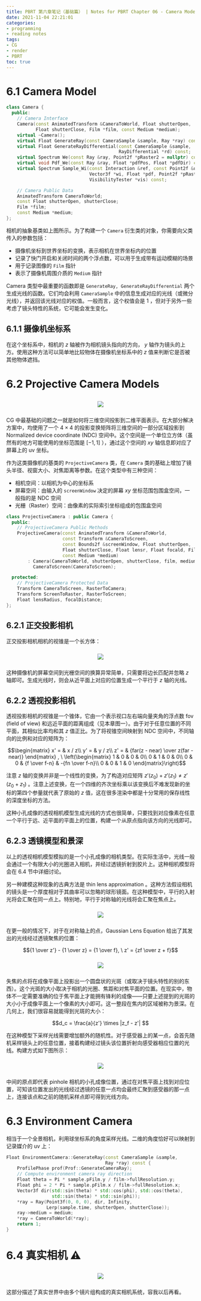 ```yaml
---
title: PBRT 第六章笔记（基础篇） | Notes for PBRT Chapter 06 - Camera Models (basis)
date: 2021-11-04 22:21:01
categories: 
- programming
- reading notes
tags:
- CG
- render
- PBRT
toc: true
---
```


# 6.1 Camera Model

```cpp
class Camera {
  public:
    // Camera Interface
    Camera(const AnimatedTransform &CameraToWorld, Float shutterOpen,
           Float shutterClose, Film *film, const Medium *medium);
    virtual ~Camera();
    virtual Float GenerateRay(const CameraSample &sample, Ray *ray) const = 0;
    virtual Float GenerateRayDifferential(const CameraSample &sample,
                                          RayDifferential *rd) const;
    virtual Spectrum We(const Ray &ray, Point2f *pRaster2 = nullptr) const;
    virtual void Pdf_We(const Ray &ray, Float *pdfPos, Float *pdfDir) const;
    virtual Spectrum Sample_Wi(const Interaction &ref, const Point2f &u,
                               Vector3f *wi, Float *pdf, Point2f *pRaster,
                               VisibilityTester *vis) const;

    // Camera Public Data
    AnimatedTransform CameraToWorld;
    const Float shutterOpen, shutterClose;
    Film *film;
    const Medium *medium;
};
```

相机的抽象基类如上图所示。为了构建一个 `Camera` 衍生类的对象，你需要向父类传入的参数包括：

- 摄像机坐标到世界坐标的变换，表示相机在世界坐标内的位置
- 记录了快门开启和关闭时间的两个浮点数，可以用于生成带有运动模糊的场景
- 用于记录图像的 `Film` 指针
- 表示了摄像机周围介质的 `Medium` 指针

Camera 类型中最重要的函数即是 `GenerateRay, GenerateRayDifferential` 两个生成光线的函数。它们均会利用 `CameraSample` 中的信息生成对应的光线（或微分光线），并返回该光线对应的权值。一般而言，这个权值会是 1 ，但对于另外一些考虑了镜头特性的系统，它可能会发生变化。

## 6.1.1 摄像机坐标系

在这个坐标系中，相机的 $z$ 轴被作为相机镜头指向的方向， $y$ 轴作为镜头的上方。使用这种方法可以简单地比较物体在摄像机坐标系中的 $z$ 值来判断它是否被其他物体遮挡。

# 6.2 Projective Camera Models

<center><img src="https://pbr-book.org/3ed-2018/Camera_Models/Camera%20coordinate%20spaces.svg" style="max-height: 30vh; margin: 10px"/></center>

CG 中最基础的问题之一就是如何将三维空间投影到二维平面表示。在大部分解决方案中，均使用了一个 $4 \times 4$ 的投影变换矩阵将三维空间的一部分区域投影到 Normalized device coordinate (NDC) 空间中。这个空间是一个单位立方体（虽然有的地方可能使用的坐标范围是 $[-1, 1]$ ），通过这个空间的 $xy$ 轴信息即对应了屏幕上的 uv 坐标。

作为这类摄像机的基类的 `ProjectiveCamera` 类，在 `Camera` 类的基础上增加了镜头半径、视窗大小、对焦距离等参数。在这个类型中有三种空间：

- 相机空间：以相机为中心的坐标系
- 屏幕空间：由输入的 `screenWindow` 决定的屏幕 $xy$ 坐标范围包围盒空间，一般指的是 NDC 空间
- 光栅（Raster）空间：由像素的实际索引坐标组成的包围盒空间

```cpp
class ProjectiveCamera : public Camera {
  public:
    // ProjectiveCamera Public Methods
    ProjectiveCamera(const AnimatedTransform &CameraToWorld,
                     const Transform &CameraToScreen,
                     const Bounds2f &screenWindow, Float shutterOpen,
                     Float shutterClose, Float lensr, Float focald, Film *film,
                     const Medium *medium)
        : Camera(CameraToWorld, shutterOpen, shutterClose, film, medium),
          CameraToScreen(CameraToScreen);

  protected:
    // ProjectiveCamera Protected Data
    Transform CameraToScreen, RasterToCamera;
    Transform ScreenToRaster, RasterToScreen;
    Float lensRadius, focalDistance;
};
```

## 6.2.1 正交投影相机

正交投影相机相机的视锥是一个长方体：

<center><img src="https://pbr-book.org/3ed-2018/Camera_Models/Ortho%20generate%20ray.svg" style="max-height: 25vh; margin: 10px"/></center>

这种摄像机的屏幕空间到光栅空间的换算异常简单，只需要将边长匹配并忽略 $z$ 轴即可。生成光线时，则会从近平面上对应的位置生成一个平行于 $z$ 轴的光线。

## 6.2.2 透视投影相机

透视投影相机的视锥是一个锥体，它由一个表示视口左右端向量夹角的浮点数 fov (field of view) 和远近平面的距离组成（见本章图一）。由于对于任意位置的不同平面，其相似比率均和其 $z$ 值正比。为了将视锥空间映射到 NDC 空间中，不同轴向的比例和对应的矩阵为：

$$\begin{matrix}
  x' = & x / z\\
  y' = & y / z\\
  z' = & {far(z - near) \over z(far - near)}
\end{matrix} , \ \left(\begin{matrix}
  1 & 0 & 0 & 0\\
  0 & 1 & 0 & 0\\
  0 & 0 & {f \over f-n} & -{fn \over f-n}\\
  0 & 0 & 1 & 0
\end{matrix}\right)$$

注意 $z$ 轴的变换并非是一个线性的变换，为了构造对应矩阵 $z'(z_0) + z'(z_1) \neq z'(z_0 + z_1)$ 。注意上述变换，在一个四维的齐次坐标乘以该变换后不难发现新的坐标的第四个参量就代表了原始的 $z$ 值，这在很多渲染中都是十分常用的保存线性的深度坐标的方法。

这种小孔成像的透视相机模型生成光线的方式也很简单，只要找到对应像素在任意一个平行于远、近平面的平面上的位置，构建一个从原点指向该方向的光线即可。

## 6.2.3 透镜模型和景深

以上的透视相机模型模拟的是一个小孔成像的相机类型。在实际生活中，光线一般会通过一个有限大小的光圈进入相机，并经过透镜折射到胶片上。这种相机模型将会在 6.4 节中详细讨论。

另一种建模这种现象的古典方法是 thin lens approximation 。这种方法假设相机的镜头是一个厚度相对于其曲率可以忽略的球形镜面。在这种模型中，平行的入射光将会汇聚在同一点上。特别地，平行于对称轴的光线将会汇聚在焦点上。

<center><img src="https://pbr-book.org/3ed-2018/Camera_Models/Thin%20lens.svg" style="max-height: 20vh; margin: 10px"/></center>

在更一般的情况下，对于在对称轴上的点，Gaussian Lens Equation 给出了其发出的光线经过透镜聚焦的位置：

$${1 \over z'} - {1 \over z} = {1 \over f}, \ z' = {zf \over z + f}$$

<center><img src="https://pbr-book.org/3ed-2018/Camera_Models/Circle%20of%20confusion%20diameter.svg" style="max-height: 32vh; margin: 10px"/></center>

失焦的点将在成像平面上投影出一个圆盘状的光斑（或取决于镜头特性的别的东西）。这个光斑的大小取决于相机的光圈、焦距和对焦平面的位置。在现实中，物体不一定需要准确的位于焦平面上才能拥有锋利的成像——只要上述提到的光斑的大小小于成像平面上一个像素的大小即可。这一整段在焦内的区域被称为景深。在几何上，我们很容易就能得到光斑的大小：

$$d_c = \frac{a}{z'} \times |z_f - z'| $$

在这种模型下采样光线需要增加额外的随机性。对于感受器上的某一点，会首先随机采样镜头上的任意位置，接着构建经过镜头该位置折射向感受器相应位置的光线。构建方式如下图所示：

<center><img src="https://pbr-book.org/3ed-2018/Camera_Models/Thin%20lens%20choose%20ray.svg" style="max-height: 40vh; margin: 10px"/></center>

中间的原点即代表 pinhole 相机的小孔成像位置，通过在对焦平面上找到对应位置，可知该位置发出的光线经过透镜的任意一点均会最终汇聚到感受器的那一点上，连接该点和之前的随机采样点即可得到光线方向。

# 6.3 **Environment Camera**

相当于一个全景相机，利用球坐标系的角度采样光线。二维的角度恰好可以映射到记录媒介的 uv 上：

```cpp
Float EnvironmentCamera::GenerateRay(const CameraSample &sample,
                                     Ray *ray) const {
    ProfilePhase prof(Prof::GenerateCameraRay);
    // Compute environment camera ray direction
    Float theta = Pi * sample.pFilm.y / film->fullResolution.y;
    Float phi = 2 * Pi * sample.pFilm.x / film->fullResolution.x;
    Vector3f dir(std::sin(theta) * std::cos(phi), std::cos(theta),
                 std::sin(theta) * std::sin(phi));
    *ray = Ray(Point3f(0, 0, 0), dir, Infinity,
               Lerp(sample.time, shutterOpen, shutterClose));
    ray->medium = medium;
    *ray = CameraToWorld(*ray);
    return 1;
}
```

# 6.4 真实相机 ⚠️

<center><img src="https://pbr-book.org/3ed-2018/Camera_Models/wide22-cross-section.svg" style="max-height: 30vh; margin: 10px"/></center>

这部分描述了真实世界中由多个镜片组构成的真实相机系统，容我以后再看。